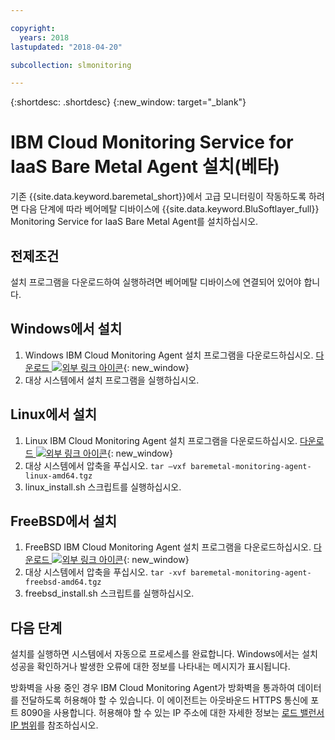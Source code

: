 ```yaml
---

copyright:
  years: 2018
lastupdated: "2018-04-20"

subcollection: slmonitoring

---
```


{:shortdesc: .shortdesc}
{:new_window: target="_blank"}

# IBM Cloud Monitoring Service for IaaS Bare Metal Agent 설치(베타)

기존 {{site.data.keyword.baremetal_short}}에서 고급 모니터링이 작동하도록 하려면 다음 단계에 따라 베어메탈 디바이스에 {{site.data.keyword.BluSoftlayer_full}} Monitoring Service for IaaS Bare Metal Agent를 설치하십시오.

## 전제조건
설치 프로그램을 다운로드하여 실행하려면 베어메탈 디바이스에 연결되어 있어야 합니다.

## Windows에서 설치

1. Windows IBM Cloud Monitoring Agent 설치 프로그램을 다운로드하십시오. [다운로드 ![외부 링크 아이콘](../../icons/launch-glyph.svg "외부 링크 아이콘")](http://downloads.service.softlayer.com/ibm-monitoring-baremetal-agent/latest/baremetal-monitoring-agent-windows-amd64.msi){: new_window}
2. 대상 시스템에서 설치 프로그램을 실행하십시오.

## Linux에서 설치

1. Linux IBM Cloud Monitoring Agent 설치 프로그램을 다운로드하십시오. [다운로드 ![외부 링크 아이콘](../../icons/launch-glyph.svg "외부 링크 아이콘")](http://downloads.service.softlayer.com/ibm-monitoring-baremetal-agent/latest/baremetal-monitoring-agent-linux-amd64.tgz){: new_window}
2. 대상 시스템에서 압축을 푸십시오.
  `tar –vxf baremetal-monitoring-agent-linux-amd64.tgz`
3. linux_install.sh 스크립트를 실행하십시오.


## FreeBSD에서 설치
1. FreeBSD IBM Cloud Monitoring Agent 설치 프로그램을 다운로드하십시오. [다운로드 ![외부 링크 아이콘](../../icons/launch-glyph.svg "외부 링크 아이콘")](http://downloads.service.softlayer.com/ibm-monitoring-baremetal-agent/latest/baremetal-monitoring-agent-freebsd-amd64.tgz){: new_window}
2. 대상 시스템에서 압축을 푸십시오.
  `tar -xvf baremetal-monitoring-agent-freebsd-amd64.tgz`
3. freebsd_install.sh 스크립트를 실행하십시오.

## 다음 단계

설치를 실행하면 시스템에서 자동으로 프로세스를 완료합니다. Windows에서는 설치 성공을 확인하거나 발생한 오류에 대한 정보를 나타내는 메시지가 표시됩니다.

방화벽을 사용 중인 경우 IBM Cloud Monitoring Agent가 방화벽을 통과하여 데이터를 전달하도록 허용해야 할 수 있습니다. 이 에이전트는 아웃바운드 HTTPS 통신에 포트 8090을 사용합니다. 허용해야 할 수 있는 IP 주소에 대한 자세한 정보는 [로드 밸런서 IP 범위](/docs/infrastructure/hardware-firewall-dedicated?topic=hardware-firewall-dedicated-load-balancer-ips#load-balancer-ips)를 참조하십시오.
